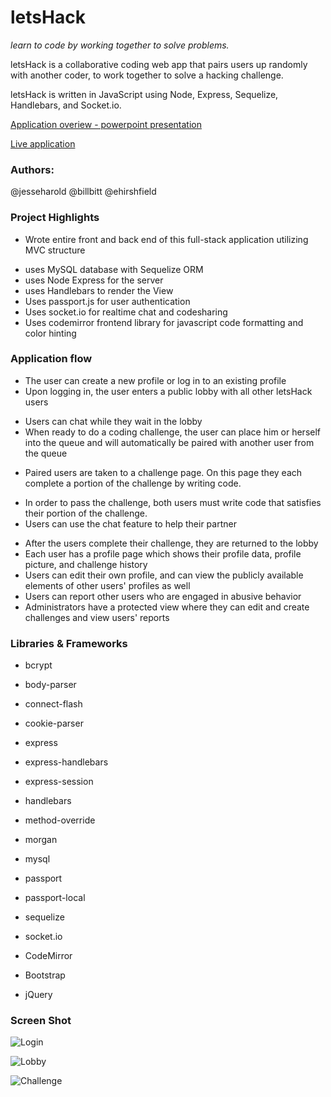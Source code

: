 # letsHack
*learn to code by working together to solve problems.*

letsHack is a collaborative coding web app that pairs users up randomly with another coder, to work together to solve a hacking challenge.

letsHack is written in JavaScript using Node, Express, Sequelize, Handlebars, and Socket.io.

[Application overiew - powerpoint presentation](https://docs.google.com/presentation/d/1DJZedp5DKjjFjCM9r3zlsF3VLGBXBzzJzFoaZCIIs6s/edit?usp=sharing)

[Live application](https://polar-sea-42102.herokuapp.com/)

### Authors: 
@jesseharold
@billbitt
@ehirshfield

### Project Highlights

+ Wrote entire front and back end of this full-stack application utilizing MVC structure
 * uses MySQL database with Sequelize ORM
 * uses Node Express for the server
 * uses Handlebars to render the View
 * Uses passport.js for user authentication
 * Uses socket.io for realtime chat and codesharing
 * Uses codemirror frontend library for javascript code formatting and color hinting

### Application flow

+ The user can create a new profile or log in to an existing profile
+ Upon logging in, the user enters a public lobby with all other letsHack users
 * Users can chat while they wait in the lobby
 * When ready to do a coding challenge, the user can place him or herself into the queue and will automatically be paired with another user from the queue
+ Paired users are taken to a challenge page.  On this page they each complete a portion of the challenge by writing code.
 * In order to pass the challenge, both users must write code that satisfies their portion of the challenge.
 * Users can use the chat feature to help their partner
+ After the users complete their challenge, they are returned to the lobby
+ Each user has a profile page which shows their profile data, profile picture, and challenge history
+ Users can edit their own profile, and can view the publicly available elements of other users' profiles as well
+ Users can report other users who are engaged in abusive behavior
+ Administrators have a protected view where they can edit and create challenges and view users' reports

### Libraries & Frameworks

+ bcrypt
+ body-parser
+ connect-flash
+ cookie-parser
+ express
+ express-handlebars
+ express-session
+ handlebars
+ method-override
+ morgan
+ mysql
+ passport
+ passport-local
+ sequelize
+ socket.io

+ CodeMirror
+ Bootstrap
+ jQuery

### Screen Shot
![Login](http://i.imgur.com/Ewl0l7M.png)

![Lobby](http://i.imgur.com/Ydi7XD0.png)

![Challenge](http://i.imgur.com/JNtKlyk.png)
